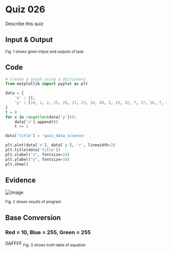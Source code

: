 # Quiz 026
Describe this quiz
## Input & Output

<sub>Fig. 1 shows given intput and outputs of task
## Code

```py
# Create a graph using a dictionary
from matplotlib import pyplot as plt

data = {
    'x' : [],
    'y' : [24, 1, 2, 25, 26, 21, 23, 34, 49, 2, 19, 32, 7, 17, 36, 7, 45, 28, 40, 46]
}
t = 0
for x in range(len(data['y'])):
    data['x'].append(t)
    t += 1

data['title'] = 'quiz_data_science'

plt.plot(data['x'], data['y'], 'r', linewidth=2)
plt.title(data['title'])
plt.xlabel("x", fontsize=18)
plt.ylabel("y", fontsize=18)
plt.show()
```

## Evidence
![image](https://github.com/Amine-Itani/Unit-1/assets/123438294/85053875-2f92-44ca-a33a-2ba766bb0718)

<sub>Fig. 2 shows results of program

## Base Conversion
### Red = 10, Blue = 255, Green = 255

0AFFFF
<sub>Fig. 3 shows truth table of equation
